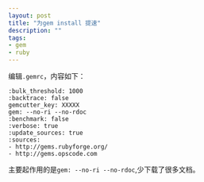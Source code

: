 ```yaml
---
layout: post
title: "为gem install 提速"
description: ""
tags: 
- gem
- ruby
---
```


编辑`.gemrc`，内容如下：

```
:bulk_threshold: 1000
:backtrace: false
gemcutter_key: XXXXX
gem: --no-ri --no-rdoc
:benchmark: false
:verbose: true
:update_sources: true
:sources: 
- http://gems.rubyforge.org/
- http://gems.opscode.com
```
主要起作用的是`gem: --no-ri --no-rdoc`,少下载了很多文档。
